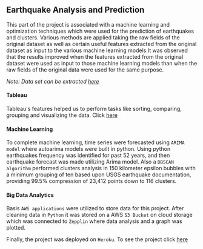 ## Earthquake Analysis and Prediction

This part of the project is associated with a machine learning and optimization techniques which were used for the prediction of earthquakes and clusters. Various methods are applied taking the raw fields of the original dataset as well as certain useful features extracted from the original dataset as input to the various machine learning models.It was observed that the results improved when the features extracted from the original dataset were used as input to those machine learning models than when the raw fields of the original data were used for the same purpose.

_Note: Data set can be extracted [here](https://www.kaggle.com/usgs/earthquake-database)_

#### Tableau
Tableau's features helped us to perform tasks like sorting, comparing, grouping and visualizing the data.
Click [here](https://public.tableau.com/profile/maria.serobabina#!/vizhome/Earthquakes_15729298219800/CorrelationAnalysis)

#### Machine Learning
To complete machine learning, time series were forecasted using `ARIMA model` where autoarima models were built in python. Using python earthquakes frequency was identified for past 52 years, and then earthquake forecast was made utilizing Arima model. Also a `DBSCAN algorithm` performed clusters analysis in 150 kilometer epsilon bubbles with a minimum grouping of ten based upon USGS earthquake documentation, providing 99.5% compression of 23,412 points down to 116 clusters.

#### Big Data Analytics
Basis `AWS applications` were utilized to store data for this project. After cleaning data in `Python` it was stored on a AWS `S3 Bucket` on cloud storage which was connected to `Zepplin` where data analysis and a graph was plotted.

Finally, the project was deployed on `Heroku`. 
To see the project click [here](https://quakeland.herokuapp.com/)
